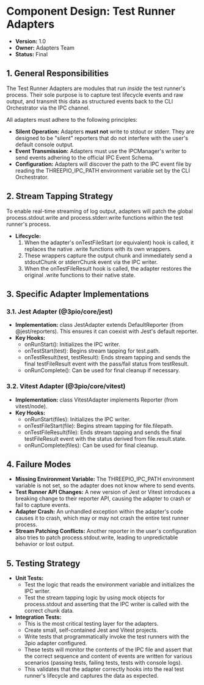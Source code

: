 # Component Design: Test Runner Adapters

* **Version:** 1.0
* **Owner:** Adapters Team
* **Status:** Final

## 1. General Responsibilities

The Test Runner Adapters are modules that run *inside* the test runner's process. Their sole purpose is to capture test lifecycle events and raw output, and transmit this data as structured events back to the CLI Orchestrator via the IPC channel.

All adapters must adhere to the following principles:

* **Silent Operation:** Adapters **must not** write to stdout or stderr. They are designed to be "silent" reporters that do not interfere with the user's default console output.
* **Event Transmission:** Adapters must use the IPCManager's writer to send events adhering to the official IPC Event Schema.
* **Configuration:** Adapters will discover the path to the IPC event file by reading the THREEPIO\_IPC\_PATH environment variable set by the CLI Orchestrator.

## 2. Stream Tapping Strategy

To enable real-time streaming of log output, adapters will patch the global process.stdout.write and process.stderr.write functions within the test runner's process.

* **Lifecycle:**
  1. When the adapter's onTestFileStart (or equivalent) hook is called, it replaces the native .write functions with its own wrappers.
  2. These wrappers capture the output chunk and immediately send a stdoutChunk or stderrChunk event via the IPC writer.
  3. When the onTestFileResult hook is called, the adapter restores the original .write functions to their native state.

## 3. Specific Adapter Implementations

### 3.1. Jest Adapter (@3pio/core/jest)

* **Implementation:** class JestAdapter extends DefaultReporter (from @jest/reporters). This ensures it can coexist with Jest's default reporter.
* **Key Hooks:**
  * onRunStart(): Initializes the IPC writer.
  * onTestStart(test): Begins stream tapping for test.path.
  * onTestResult(test, testResult): Ends stream tapping and sends the final testFileResult event with the pass/fail status from testResult.
  * onRunComplete(): Can be used for final cleanup if necessary.

### 3.2. Vitest Adapter (@3pio/core/vitest)

* **Implementation:** class VitestAdapter implements Reporter (from vitest/node).
* **Key Hooks:**
  * onRunStart(files): Initializes the IPC writer.
  * onTestFileStart(file): Begins stream tapping for file.filepath.
  * onTestFileResult(file): Ends stream tapping and sends the final testFileResult event with the status derived from file.result.state.
  * onRunComplete(files): Can be used for final cleanup.

## 4. Failure Modes

* **Missing Environment Variable:** The THREEPIO\_IPC\_PATH environment variable is not set, so the adapter does not know where to send events.
* **Test Runner API Changes:** A new version of Jest or Vitest introduces a breaking change to their reporter API, causing the adapter to crash or fail to capture events.
* **Adapter Crash:** An unhandled exception within the adapter's code causes it to crash, which may or may not crash the entire test runner process.
* **Stream Patching Conflicts:** Another reporter in the user's configuration also tries to patch process.stdout.write, leading to unpredictable behavior or lost output.

## 5. Testing Strategy

* **Unit Tests:**
  * Test the logic that reads the environment variable and initializes the IPC writer.
  * Test the stream tapping logic by using mock objects for process.stdout and asserting that the IPC writer is called with the correct chunk data.
* **Integration Tests:**
  * This is the most critical testing layer for the adapters.
  * Create small, self-contained Jest and Vitest projects.
  * Write tests that programmatically invoke the test runners with the 3pio adapter configured.
  * These tests will monitor the contents of the IPC file and assert that the correct sequence and content of events are written for various scenarios (passing tests, failing tests, tests with console logs).
  * This validates that the adapter correctly hooks into the real test runner's lifecycle and captures the data as expected.
